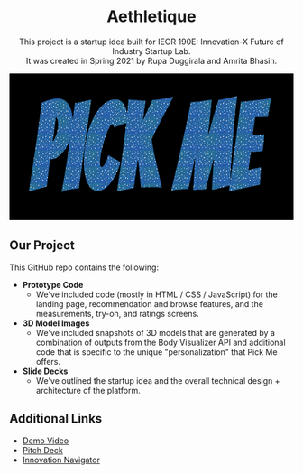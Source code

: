 <h1 align="center">Aethletique</h1>

<p align="center">
    This project is a startup idea built for IEOR 190E: Innovation-X Future of Industry Startup Lab. <br> It was created in Spring 2021 by Rupa Duggirala and Amrita Bhasin. </p>
    
<p align="center">
  <img src="assets/img/logo.PNG" width="660" height="260"/>
</p>

## Our Project
This GitHub repo contains the following: <br>
* **Prototype Code**
    * We've included code (mostly in HTML / CSS / JavaScript) for the landing page, recommendation and browse features, and the measurements, try-on, and ratings screens.
* **3D Model Images**
    * We've included snapshots of 3D models that are generated by a combination of outputs from the Body Visualizer API and additional code that is specific to the unique "personalization" that Pick Me offers.  
* **Slide Decks** 
    * We've outlined the startup idea and the overall technical design + architecture of the platform.

## Additional Links
* [Demo Video](https://drive.google.com/file/d/1QaZmYHQi_U9Gc5NkfkV3VXXd48kLZ9Zu/view?usp=sharing)
* [Pitch Deck](https://docs.google.com/presentation/d/177YHdImFo1590fdObTXjH8N6A9GtAhAYwRnmo0A6DkI/edit?usp=sharing)
* [Innovation Navigator](https://docs.google.com/presentation/d/1DC4jcleZCP3pATegBKgrPBBZJCYgXd40AZp3LRZUH9M/edit?usp=sharing)

